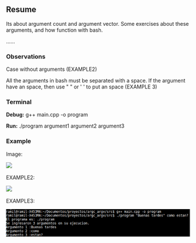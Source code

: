 ## Resume

Its about argument count and argument vector. Some exercises about these arguments, and how function with bash.

......


### Observations

Case without arguments (EXAMPLE2)

All the arguments in bash must be separated with a space.
If the argument have an space, then use " " or ' ' to put an space
(EXAMPLE 3)



### Terminal

**Debug:**  g++ main.cpp -o program

**Run:** ./program argument1 argument2 argument3




### Example

Image:

![](https://github.com/zapataramil/CPP/argv_argc/blob/master/edit1.png)



EXAMPLE2:

![](https://github.com/zapataramil/CPP/argv_argc/blob/master/edit2.png)



EXAMPLE3:

![](https://github.com/zapataramil/argv_argc/blob/master/edit3.png)
